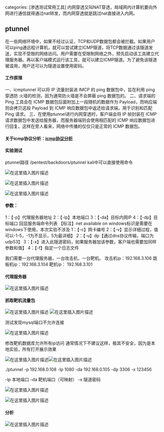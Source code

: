 categories: [渗透测试常用工具]
内网穿透又叫NAT穿透，局域网内计算机要向外网进行通信就得通过nat转发，而内网穿透就是跳过nat直接进入内网。
## ptunnel
在一些网络环境中，如果不经过认证，TCP和UDP数据包都会被拦截。如果用户可以ping通远程计算机，就可以尝试建立ICMP隧道，将TCP数据通过该隧道发送，实现不受限的网络访问。用户需要在受限制网络之外，预先启动该工具建立代理服务器。再以客户端模式运行该工具，就可以建立ICMP隧道。为了避免该隧道被滥用，用户还可以为隧道设置使用密码。

#### 工作原理
一、icmptunnel 可以将 IP 流量封装进 IMCP 的 ping 数据包中，旨在利用 ping 穿透防
火墙的检测，因为通常防火墙是不会屏蔽 ping 数据包的。
二、请求端的 Ping 工具会在 ICMP 数据包后面附加上一段随机的数据作为 Payload，而响应端则会拷贝这段 Payload 到 ICMP 响应数据包中返还给请求端，用于识别和匹配 Ping 请求。
三、在使用ptunnel进行内网穿透时，客户端会将 IP 帧封装在 ICMP 请求数据包中发送给服务器，而服务器端则会使用相匹配的 ICMP 响应数据包进行回复。这样在旁人看来，网络中传播的仅仅只是正常的 ICMP 数据包。

#### 关于icmp协议分析：[icmp协议分析](https://blog.csdn.net/qq_38626043/article/details/103857077)

#### 实验测试
ptunnel路径
/pentest/backdoors/ptunnel
kali中可以直接使用命令

![在这里插入图片描述](https://img-blog.csdnimg.cn/20200220174038710.png?x-oss-process=image/watermark,type_ZmFuZ3poZW5naGVpdGk,shadow_10,text_aHR0cHM6Ly9ibG9nLmNzZG4ubmV0L3FxXzM4NjI2MDQz,size_16,color_FFFFFF,t_70)

![在这里插入图片描述](https://img-blog.csdnimg.cn/20200220175251971.png?x-oss-process=image/watermark,type_ZmFuZ3poZW5naGVpdGk,shadow_10,text_aHR0cHM6Ly9ibG9nLmNzZG4ubmV0L3FxXzM4NjI2MDQz,size_16,color_FFFFFF,t_70)

![在这里插入图片描述](https://img-blog.csdnimg.cn/2020022017534747.png?x-oss-process=image/watermark,type_ZmFuZ3poZW5naGVpdGk,shadow_10,text_aHR0cHM6Ly9ibG9nLmNzZG4ubmV0L3FxXzM4NjI2MDQz,size_16,color_FFFFFF,t_70)
#### 参数：

1：【-p】代理服务器地址
2：【-lp】本地端口
3：【-da】目标内网IP
4：【-dp】目标端口
回显服务端命令列表
【标注】net available on windows标识是需要在windows下使用，本次实验不涉及
1：【-c】网卡编号
2：【-v】显示详细过程，值可以-1-5，-1为不显示，5为最详细】
2：【-u】dp【通过dns协议传输，端口为udp53】
3：【-x】进入此隧道密码，如果服务器加该参数，客户端也需要加同样参数和值】
4：【-f】指定一个日志文件



我们需要一台代理服务器，一台攻击机，一台靶机。
攻击机ip：192.168.3.106
跳板机ip：192.168.3.104
靶机ip：    192.168.3.101

#### 代理服务器
![在这里插入图片描述](https://img-blog.csdnimg.cn/2020022017560752.png?x-oss-process=image/watermark,type_ZmFuZ3poZW5naGVpdGk,shadow_10,text_aHR0cHM6Ly9ibG9nLmNzZG4ubmV0L3FxXzM4NjI2MDQz,size_16,color_FFFFFF,t_70)
#### 抓取靶机流量包
![在这里插入图片描述](https://img-blog.csdnimg.cn/20200220175736663.png?x-oss-process=image/watermark,type_ZmFuZ3poZW5naGVpdGk,shadow_10,text_aHR0cHM6Ly9ibG9nLmNzZG4ubmV0L3FxXzM4NjI2MDQz,size_16,color_FFFFFF,t_70)
![在这里插入图片描述](https://img-blog.csdnimg.cn/20200220175844776.png?x-oss-process=image/watermark,type_ZmFuZ3poZW5naGVpdGk,shadow_10,text_aHR0cHM6Ly9ibG9nLmNzZG4ubmV0L3FxXzM4NjI2MDQz,size_16,color_FFFFFF,t_70)

测试发现mysql端口不允许连接

![在这里插入图片描述](https://img-blog.csdnimg.cn/20200220182029457.png?x-oss-process=image/watermark,type_ZmFuZ3poZW5naGVpdGk,shadow_10,text_aHR0cHM6Ly9ibG9nLmNzZG4ubmV0L3FxXzM4NjI2MDQz,size_16,color_FFFFFF,t_70)

修改靶机数据库允许所有ip访问
通常情况下不建议这样，极其不安全，因为是本地实验，所有打开展示效果

![在这里插入图片描述](https://img-blog.csdnimg.cn/20200220182102789.png)![在这里插入图片描述](https://img-blog.csdnimg.cn/20200220182210501.png?x-oss-process=image/watermark,type_ZmFuZ3poZW5naGVpdGk,shadow_10,text_aHR0cHM6Ly9ibG9nLmNzZG4ubmV0L3FxXzM4NjI2MDQz,size_16,color_FFFFFF,t_70)

./ptunnel -p 192.168.0.108 -lp 1080 -da 192.168.0.105 -dp 3306 -x 123456

-lp 本地端口
-da 靶机端口（可映射）
-x 隧道密码

![在这里插入图片描述](https://img-blog.csdnimg.cn/20200220182219264.png?x-oss-process=image/watermark,type_ZmFuZ3poZW5naGVpdGk,shadow_10,text_aHR0cHM6Ly9ibG9nLmNzZG4ubmV0L3FxXzM4NjI2MDQz,size_16,color_FFFFFF,t_70)



![在这里插入图片描述](https://img-blog.csdnimg.cn/20200220182223654.png?x-oss-process=image/watermark,type_ZmFuZ3poZW5naGVpdGk,shadow_10,text_aHR0cHM6Ly9ibG9nLmNzZG4ubmV0L3FxXzM4NjI2MDQz,size_16,color_FFFFFF,t_70)

#### 分析
![在这里插入图片描述](https://img-blog.csdnimg.cn/20200220182232229.png)
